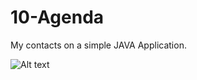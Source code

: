 # 10-Agenda

My contacts on a simple JAVA Application.

![Alt text](http://www.codizer.com/java_app_contacts.png "JAVA App Contacs")
